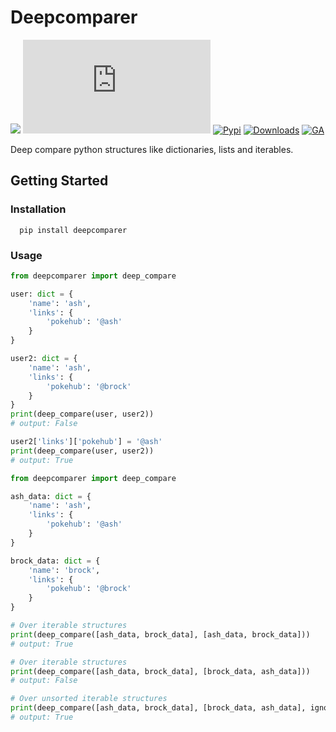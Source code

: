 # Deepcomparer

![](https://img.shields.io/badge/PRs-welcome-green.svg)
[![GitHub](https://img.shields.io/github/license/parada3desu/deepcomparer.py)](https://github.com/parada3desu/deepcomparer.py/blob/main/LICENSE)
[![Pypi](https://img.shields.io/pypi/v/deepcomparer)](https://pypi.org/project/deepcomparer/)
[![Downloads](https://pepy.tech/badge/deepcomparer)](https://pepy.tech/project/deepcomparer)
[![GA](https://github.com/parada3desu/deepcomparer.py/workflows/Tests/badge.svg)](https://github.com/parada3desu/deepcomparer.py/actions/workflows/test.yml)

Deep compare python structures like dictionaries, lists and iterables.

## Getting Started

### Installation

```Shell
  pip install deepcomparer
```

### Usage

```python
from deepcomparer import deep_compare

user: dict = {
    'name': 'ash',
    'links': {
        'pokehub': '@ash'
    }
}

user2: dict = {
    'name': 'ash',
    'links': {
        'pokehub': '@brock'
    }
}
print(deep_compare(user, user2))
# output: False

user2['links']['pokehub'] = '@ash'
print(deep_compare(user, user2))
# output: True
```


```python
from deepcomparer import deep_compare

ash_data: dict = {
    'name': 'ash',
    'links': {
        'pokehub': '@ash'
    }
}

brock_data: dict = {
    'name': 'brock',
    'links': {
        'pokehub': '@brock'
    }
}

# Over iterable structures
print(deep_compare([ash_data, brock_data], [ash_data, brock_data]))
# output: True

# Over iterable structures
print(deep_compare([ash_data, brock_data], [brock_data, ash_data]))
# output: False

# Over unsorted iterable structures
print(deep_compare([ash_data, brock_data], [brock_data, ash_data], ignore_order=True))
# output: True
```